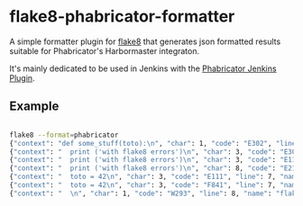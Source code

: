 flake8-phabricator-formatter
============================

A simple formatter plugin for [flake8](http://flake8.pycqa.org) that generates
json formatted results suitable for Phabricator's Harbormaster integraton.

It's mainly dedicated to be used in Jenkins with the
[Phabricator Jenkins Plugin](https://github.com/uber/phabricator-jenkins-plugin).

## Example

```bash

flake8 --format=phabricator
{"context": "def some_stuff(toto):\n", "char": 1, "code": "E302", "line": 3, "name": "flake8", "severity": "error", "path": "sandbox/__init__.py", "description": "expected 2 blank lines, found 1"}
{"context": "  print ('with flake8 errors')\n", "char": 3, "code": "E303", "line": 6, "name": "flake8", "severity": "error", "path": "sandbox/__init__.py", "description": "too many blank lines (2)"}
{"context": "  print ('with flake8 errors')\n", "char": 3, "code": "E111", "line": 6, "name": "flake8", "severity": "error", "path": "sandbox/__init__.py", "description": "indentation is not a multiple of four"}
{"context": "  print ('with flake8 errors')\n", "char": 8, "code": "E211", "line": 6, "name": "flake8", "severity": "error", "path": "sandbox/__init__.py", "description": "whitespace before '('"}
{"context": "  toto = 42\n", "char": 3, "code": "E111", "line": 7, "name": "flake8", "severity": "error", "path": "sandbox/__init__.py", "description": "indentation is not a multiple of four"}
{"context": "  toto = 42\n", "char": 3, "code": "F841", "line": 7, "name": "flake8", "severity": "advice", "path": "sandbox/__init__.py", "description": "local variable 'toto' is assigned to but never used"}
{"context": "  \n", "char": 1, "code": "W293", "line": 8, "name": "flake8", "severity": "warning", "path": "sandbox/__init__.py", "description": "blank line contains whitespace"}

```


